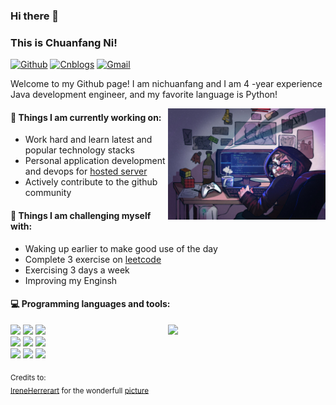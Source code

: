 ### Hi there 👋 
### This is Chuanfang Ni!

[![Github](https://img.shields.io/badge/-Github-000?style=flat&logo=Github&logoColor=white)](https://github.com/nichuanfang)
[![Cnblogs](https://img.shields.io/badge/cnblogs-yellow)](https://www.cnblogs.com/nichuanfang/)
[![Gmail](https://img.shields.io/badge/-Gmail-c14438?style=flat&logo=Gmail&logoColor=white)](mailto:f18326186224@gmail.com)

Welcome to my Github page! I am nichuanfang and I am  4 -year experience Java development engineer, and my favorite language is Python!

<img align="right" alt="img" src="https://raw.githubusercontent.com/nichuanfang/nichuanfang/main/personal.jpg" width="50%" height="auto" />


#### 🌱 Things I am currently working on: 
- Work hard and learn latest and popular technology stacks
- Personal application development and devops for [hosted server](https://crawler.vencenter.cn/api/doc)
- Actively contribute to the github community

#### :muscle: Things I am challenging myself with:
- Waking up earlier to make good use of the day
- Complete 3 exercise on [leetcode](https://leetcode.cn/)
- Exercising 3 days a week
- Improving my Enginsh

#### :computer: Programming languages and tools: 
<p>
	<img width="50%" align="right" src="https://github-readme-stats.vercel.app/api?username=anuraghazra&theme=monokai&show_icons=true" />

<code><img width="10%" src="https://www.vectorlogo.zone/logos/java/java-ar21.svg"></code>
<code><img width="10%" src="https://www.vectorlogo.zone/logos/python/python-ar21.svg"></code>
<code><img width="10%" src="https://www.vectorlogo.zone/logos/javascript/javascript-horizontal.svg"></code>
<br />
<code><img width="10%" src="https://www.vectorlogo.zone/logos/linux/linux-ar21.svg"></code>
<code><img width="10%" src="https://www.vectorlogo.zone/logos/docker/docker-ar21.svg"></code>
<code><img width="10%" src="https://www.vectorlogo.zone/logos/git-scm/git-scm-ar21.svg"></code>
<br />
<code><img width="10%" src="https://www.vectorlogo.zone/logos/mysql/mysql-ar21.svg"></code>
<code><img width="10%" src="https://www.vectorlogo.zone/logos/redis/redis-ar21.svg"></code>
<code><img width="10%" src="https://www.vectorlogo.zone/logos/mongodb/mongodb-ar21.svg"></code>
</p>

<sub>Credits to: <br/>[IreneHerrerart](https://www.artstation.com/ireneherrera) for the wonderfull [picture](https://github.com/FernandoRoldan93/FernandoRoldan93/blob/master/cover_image.jpg)</sub>
